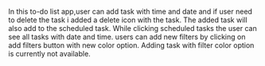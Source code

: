 In this to-do list app,user can add task with time and date and if user need to delete the task i added a delete icon with the task.
The added task will also add to the scheduled task.
While clicking scheduled tasks the user can see all tasks with date and time.
users can add new filters by clicking on add filters button with new color option.
Adding task with filter color option is currently not available.
